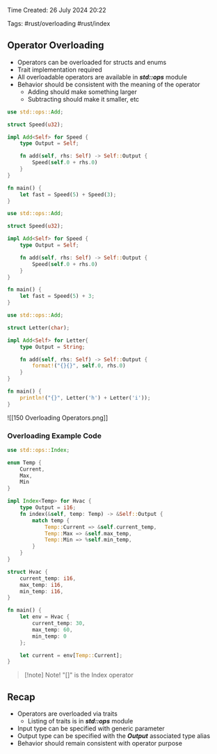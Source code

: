 Time Created: 26 July 2024 20:22

Tags: #rust/overloading #rust/index

## Operator Overloading

- Operators can be overloaded for structs and enums
- Trait implementation required
- All overloadable operators are available in ***std::ops*** module
- Behavior should be consistent with the meaning of the operator
	- Adding should make something larger
	- Subtracting should make it smaller, etc

```rust
use std::ops::Add;

struct Speed(u32);

impl Add<Self> for Speed {
	type Output = Self;

	fn add(self, rhs: Self) -> Self::Output {
		Speed(self.0 + rhs.0)
	}
}

fn main() {
	let fast = Speed(5) + Speed(3);
}
```

```rust
use std::ops::Add;

struct Speed(u32);

impl Add<Self> for Speed {
	type Output = Self;

	fn add(self, rhs: Self) -> Self::Output {
		Speed(self.0 + rhs.0)
	}
}

fn main() {
	let fast = Speed(5) + 3;
}
```

```rust
use std::ops::Add;

struct Letter(char);

impl Add<Self> for Letter{
	type Output = String;

	fn add(self, rhs: Self) -> Self::Output {
		format!("{}{}", self.0, rhs.0)
	}
}

fn main() {
	println!("{}", Letter('h') + Letter('i'));
}
```

![[150 Overloading Operators.png]]

### Overloading Example Code
```rust
use std::ops::Index;

enum Temp {
	Current,
	Max,
	Min
}

impl Index<Temp> for Hvac {
	type Output = i16;
	fn index(&self, temp: Temp) -> &Self::Output {
		match temp {
			Temp::Current => &self.current_temp,
			Temp::Max => &self.max_temp,
			Temp::Min => %self.min_temp,
		}
	}
}

struct Hvac {
	current_temp: i16,
	max_temp: i16,
	min_temp: i16,
}

fn main() {
	let env = Hvac {
		current_temp: 30,
		max_temp: 60,
		min_temp: 0
	};

	let current = env[Temp::Current];
}

```

>[!note] Note!
> "[]" is the Index operator

## Recap

- Operators are overloaded via traits
	- Listing of traits is in ***std::ops*** module
- Input type can be specified with generic parameter
- Output type can be specified with the ***Output*** associated type alias
- Behavior should remain consistent with operator purpose

